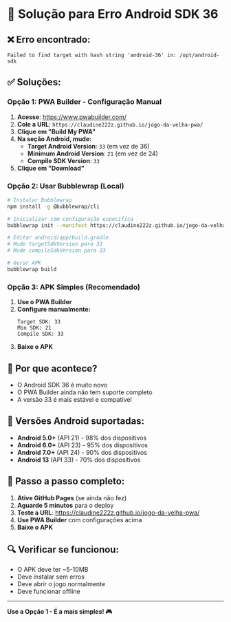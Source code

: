 # 🔧 Solução para Erro Android SDK 36

## ❌ Erro encontrado:
```
Failed to find target with hash string 'android-36' in: /opt/android-sdk
```

## ✅ Soluções:

### **Opção 1: PWA Builder - Configuração Manual**

1. **Acesse**: https://www.pwabuilder.com/
2. **Cole a URL**: `https://claudine222z.github.io/jogo-da-velha-pwa/`
3. **Clique em "Build My PWA"**
4. **Na seção Android, mude:**
   - **Target Android Version**: `33` (em vez de 36)
   - **Minimum Android Version**: `21` (em vez de 24)
   - **Compile SDK Version**: `33`
5. **Clique em "Download"**

### **Opção 2: Usar Bubblewrap (Local)**

```bash
# Instalar Bubblewrap
npm install -g @bubblewrap/cli

# Inicializar com configuração específica
bubblewrap init --manifest https://claudine222z.github.io/jogo-da-velha-pwa/manifest.json

# Editar android/app/build.gradle
# Mude targetSdkVersion para 33
# Mude compileSdkVersion para 33

# Gerar APK
bubblewrap build
```

### **Opção 3: APK Simples (Recomendado)**

1. **Use o PWA Builder**
2. **Configure manualmente:**
   ```
   Target SDK: 33
   Min SDK: 21
   Compile SDK: 33
   ```
3. **Baixe o APK**

## 🎯 Por que acontece?

- O Android SDK 36 é muito novo
- O PWA Builder ainda não tem suporte completo
- A versão 33 é mais estável e compatível

## 📱 Versões Android suportadas:

- **Android 5.0+** (API 21) - 98% dos dispositivos
- **Android 6.0+** (API 23) - 95% dos dispositivos  
- **Android 7.0+** (API 24) - 90% dos dispositivos
- **Android 13** (API 33) - 70% dos dispositivos

## 🚀 Passo a passo completo:

1. **Ative GitHub Pages** (se ainda não fez)
2. **Aguarde 5 minutos** para o deploy
3. **Teste a URL**: https://claudine222z.github.io/jogo-da-velha-pwa/
4. **Use PWA Builder** com configurações acima
5. **Baixe o APK**

## 🔍 Verificar se funcionou:

- O APK deve ter ~5-10MB
- Deve instalar sem erros
- Deve abrir o jogo normalmente
- Deve funcionar offline

---

**Use a Opção 1 - É a mais simples! 🎮** 